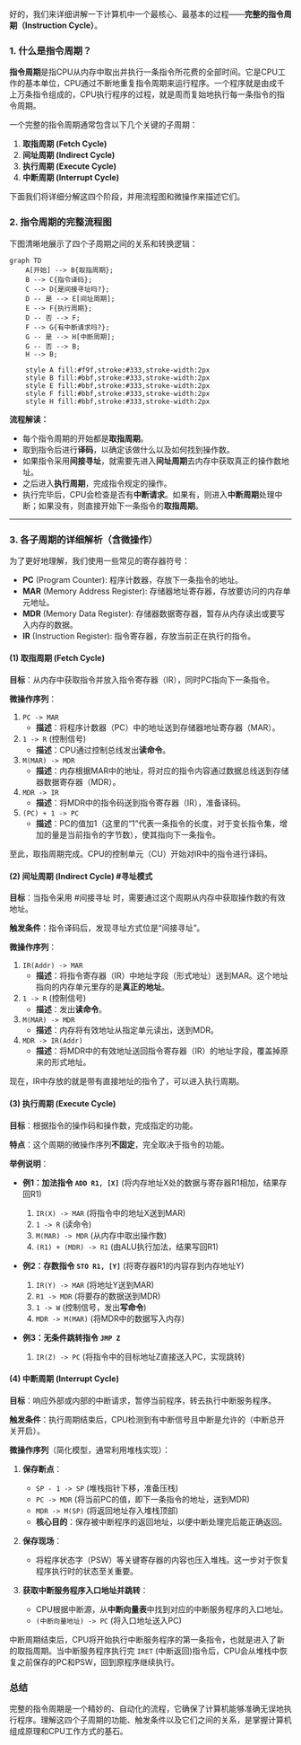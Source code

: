 好的，我们来详细讲解一下计算机中一个最核心、最基本的过程——**完整的指令周期（Instruction Cycle）**。

### 1. 什么是指令周期？

**指令周期**是指CPU从内存中取出并执行一条指令所花费的全部时间。它是CPU工作的基本单位，CPU通过不断地重复指令周期来运行程序。一个程序就是由成千上万条指令组成的，CPU执行程序的过程，就是周而复始地执行每一条指令的指令周期。

一个完整的指令周期通常包含以下几个关键的子周期：

1.  **取指周期 (Fetch Cycle)**
2.  **间址周期 (Indirect Cycle)**
3.  **执行周期 (Execute Cycle)**
4.  **中断周期 (Interrupt Cycle)**

下面我们将详细分解这四个阶段，并用流程图和微操作来描述它们。

### 2. 指令周期的完整流程图

下图清晰地展示了四个子周期之间的关系和转换逻辑：

```mermaid
graph TD
    A[开始] --> B{取指周期};
    B --> C{指令译码};
    C --> D{是间接寻址吗?};
    D -- 是 --> E[间址周期];
    E --> F{执行周期};
    D -- 否 --> F;
    F --> G{有中断请求吗?};
    G -- 是 --> H[中断周期];
    G -- 否 --> B;
    H --> B;

    style A fill:#f9f,stroke:#333,stroke-width:2px
    style B fill:#bbf,stroke:#333,stroke-width:2px
    style E fill:#bbf,stroke:#333,stroke-width:2px
    style F fill:#bbf,stroke:#333,stroke-width:2px
    style H fill:#bbf,stroke:#333,stroke-width:2px
```

**流程解读：**

*   每个指令周期的开始都是**取指周期**。
*   取到指令后进行**译码**，以确定该做什么以及如何找到操作数。
*   如果指令采用**间接寻址**，就需要先进入**间址周期**去内存中获取真正的操作数地址。
*   之后进入**执行周期**，完成指令规定的操作。
*   执行完毕后，CPU会检查是否有**中断请求**。如果有，则进入**中断周期**处理中断；如果没有，则直接开始下一条指令的**取指周期**。

---

### 3. 各子周期的详细解析（含微操作）

为了更好地理解，我们使用一些常见的寄存器符号：
*   **PC** (Program Counter): 程序计数器，存放下一条指令的地址。
*   **MAR** (Memory Address Register): 存储器地址寄存器，存放要访问的内存单元地址。
*   **MDR** (Memory Data Register): 存储器数据寄存器，暂存从内存读出或要写入内存的数据。
*   **IR** (Instruction Register): 指令寄存器，存放当前正在执行的指令。

#### **(1) 取指周期 (Fetch Cycle)**

**目标**：从内存中获取指令并放入指令寄存器（IR），同时PC指向下一条指令。

**微操作序列**：

1.  `PC -> MAR`
    *   **描述**：将程序计数器（PC）中的地址送到存储器地址寄存器（MAR）。
2.  `1 -> R` (控制信号)
    *   **描述**：CPU通过控制总线发出**读命令**。
3.  `M(MAR) -> MDR`
    *   **描述**：内存根据MAR中的地址，将对应的指令内容通过数据总线送到存储器数据寄存器（MDR）。
4.  `MDR -> IR`
    *   **描述**：将MDR中的指令码送到指令寄存器（IR），准备译码。
5.  `(PC) + 1 -> PC`
    *   **描述**：PC的值加1（这里的“1”代表一条指令的长度，对于变长指令集，增加的量是当前指令的字节数），使其指向下一条指令。

至此，取指周期完成。CPU的控制单元（CU）开始对IR中的指令进行译码。

#### (2) 间址周期 (Indirect Cycle) #寻址模式   

**目标**：当指令采用 #间接寻址 时，需要通过这个周期从内存中获取操作数的有效地址。

**触发条件**：指令译码后，发现寻址方式位是“间接寻址”。

**微操作序列**：

1.  `IR(Addr) -> MAR`
    *   **描述**：将指令寄存器（IR）中地址字段（形式地址）送到MAR。这个地址指向的内存单元里存的是**真正的地址**。
2.  `1 -> R` (控制信号)
    *   **描述**：发出**读命令**。
3.  `M(MAR) -> MDR`
    *   **描述**：内存将有效地址从指定单元读出，送到MDR。
4.  `MDR -> IR(Addr)`
    *   **描述**：将MDR中的有效地址送回指令寄存器（IR）的地址字段，覆盖掉原来的形式地址。

现在，IR中存放的就是带有直接地址的指令了，可以进入执行周期。

#### **(3) 执行周期 (Execute Cycle)**

**目标**：根据指令的操作码和操作数，完成指定的功能。

**特点**：这个周期的微操作序列**不固定**，完全取决于指令的功能。

**举例说明**：

*   **例1：加法指令 `ADD R1, [X]`** (将内存地址X处的数据与寄存器R1相加，结果存回R1)
    1.  `IR(X) -> MAR` (将指令中的地址X送到MAR)
    2.  `1 -> R` (读命令)
    3.  `M(MAR) -> MDR` (从内存中取出操作数)
    4.  `(R1) + (MDR) -> R1` (由ALU执行加法，结果写回R1)

*   **例2：存数指令 `STO R1, [Y]`** (将寄存器R1的内容存到内存地址Y)
    1.  `IR(Y) -> MAR` (将地址Y送到MAR)
    2.  `R1 -> MDR` (将要存的数据送到MDR)
    3.  `1 -> W` (控制信号，发出**写命令**)
    4.  `MDR -> M(MAR)` (将MDR中的数据写入内存)

*   **例3：无条件跳转指令 `JMP Z`**
    1.  `IR(Z) -> PC` (将指令中的目标地址Z直接送入PC，实现跳转)

#### **(4) 中断周期 (Interrupt Cycle)**

**目标**：响应外部或内部的中断请求，暂停当前程序，转去执行中断服务程序。

**触发条件**：执行周期结束后，CPU检测到有中断信号且中断是允许的（中断总开关开启）。

**微操作序列**（简化模型，通常利用堆栈实现）：

1.  **保存断点**：
    *   `SP - 1 -> SP` (堆栈指针下移，准备压栈)
    *   `PC -> MDR` (将当前PC的值，即下一条指令的地址，送到MDR)
    *   `MDR -> M(SP)` (将返回地址存入堆栈顶部)
    *   **核心目的**：保存被中断程序的返回地址，以便中断处理完后能正确返回。

2.  **保存现场**：
    *   将程序状态字（PSW）等关键寄存器的内容也压入堆栈。这一步对于恢复程序执行时的状态至关重要。

3.  **获取中断服务程序入口地址并跳转**：
    *   CPU根据中断源，从**中断向量表**中找到对应的中断服务程序的入口地址。
    *   `(中断向量地址) -> PC` (将入口地址送入PC)

中断周期结束后，CPU将开始执行中断服务程序的第一条指令，也就是进入了新的取指周期。当中断服务程序执行完 `IRET` (中断返回)指令后，CPU会从堆栈中恢复之前保存的PC和PSW，回到原程序继续执行。

### 总结

完整的指令周期是一个精妙的、自动化的流程，它确保了计算机能够准确无误地执行程序。理解这四个子周期的功能、触发条件以及它们之间的关系，是掌握计算机组成原理和CPU工作方式的基石。